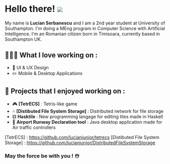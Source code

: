 # Hello there! <img src= "http://i.imgur.com/L6deEh0.gif" >

My name is **Lucian Serbanescu** and I am a 2nd year student at University of Southampton. I'm doing a MEng program in Computer Science with Artificial Intelligence. I'm an Romanian citizen born in Timisoara, currently based in Southampton UK. 

## 👨🏻‍💻 What I love working on :

- 📱 UI & UX Design
- ✏️ Mobile & Desktop Applications

## 🥁 Projects that I enjoyed working on :

- 🎮 **[TetrECS]** : Tetris-like game
- ⑃ **[Distibuted File System Storage]** : Distributed network for file storage
- ⚅ **Hasktile** : New programming langage for editing tiles made in Haskell
- 🛫 **Airport Runway Declaration tool** : Java desktop application made for Air traffic controllers


[TetrECS] : https://github.com/lucianjunior/tetrecs
[Distibuted File System Storage] : https://github.com/lucianjunior/DistributedFileSystemStorage

### May the force be with you ! ☃️
